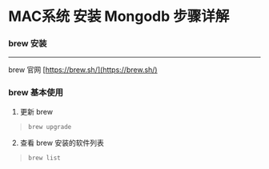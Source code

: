 # MAC系统 安装 Mongodb 步骤详解



### brew 安装
----

brew 官网 [https://brew.sh/](https://brew.sh/)



### brew 基本使用

1. 更新 brew

>`brew upgrade`

2. 查看 brew 安装的软件列表

>`brew list`

  
